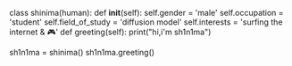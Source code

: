 class shinima(human):
  def __init__(self):
    self.gender = 'male'
    self.occupation = 'student'
    self.field_of_study = 'diffusion model'
    self.interests = 'surfing the internet & 🎮'
  def greeting(self):
    print("hi,i'm sh1n1ma")

sh1n1ma = shinima()
sh1n1ma.greeting()

<!---
Sh1n1ma/Sh1n1ma is a ✨ special ✨ repository because its `README.md` (this file) appears on your GitHub profile.
You can click the Preview link to take a look at your changes.
--->
